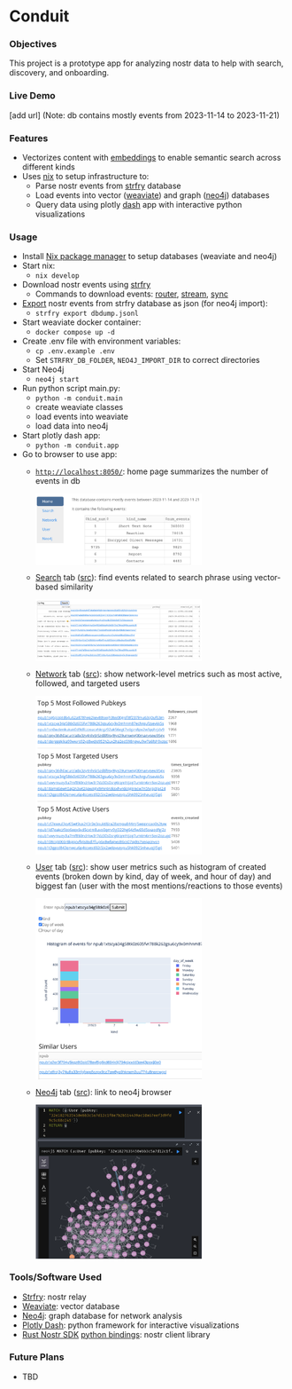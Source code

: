 # Conduit

### Objectives

This project is a prototype app for analyzing nostr data to help with search, discovery, and onboarding.

### Live Demo
[add url] (Note: db contains mostly events from 2023-11-14 to 2023-11-21)

### Features
- Vectorizes content with [embeddings](https://www.elastic.co/what-is/vector-embedding) to enable semantic search across different kinds
- Uses [nix](flake.nix) to setup infrastructure to:
  - Parse nostr events from [strfry](strfry) database
  - Load events into vector ([weaviate](https://weaviate.io/developers/weaviate)) and graph ([neo4j](https://neo4j.com/developer/)) databases
  - Query data using plotly [dash](https://dash.plotly.com/) app with interactive python visualizations

### Usage
- Install [Nix package manager](https://nixos.org/download) to setup databases (weaviate and neo4j)
- Start nix:
  - `nix develop`
- Download nostr events using [strfry](https://github.com/hoytech/strfry/blob/master/README.md#compile)
  - Commands to download events: [router](https://github.com/hoytech/strfry/blob/master/docs/router.md), [stream](https://github.com/hoytech/strfry?tab=readme-ov-file#stream), [sync](https://github.com/hoytech/strfry?tab=readme-ov-file#sync) 
- [Export](https://github.com/hoytech/strfry?tab=readme-ov-file#exporting-data) nostr events from strfry database as json (for neo4j import):
  - `strfry export dbdump.jsonl`
- Start weaviate docker container:
  - `docker compose up -d`
- Create .env file with environment variables:
  - `cp .env.example .env`
  - Set `STRFRY_DB_FOLDER`, `NEO4J_IMPORT_DIR` to correct directories
- Start Neo4j
  - `neo4j start`
- Run python script main.py:
  - `python -m conduit.main`
  - create weaviate classes
  - load events into weaviate
  - load data into neo4j
- Start plotly dash app:
  - `python -m conduit.app`
- Go to browser to use app:
  - [`http://localhost:8050/`](http://localhost:8050/): home page summarizes the number of events in db
  
    <img src="images/home.png" alt="home"  width="300" style="display: block;" />
  - [Search](http://localhost:8050/search) tab ([src](pages/search.py)): find events related to search phrase using vector-based similarity
  
    <img src="images/search.png" alt="search"  width="300" style="display: block;" />
  - [Network](http://localhost:8050/network) tab ([src](pages/network.py)): show network-level metrics such as most active, followed, and targeted users
  
    <img src="images/network.png" alt="network"  width="300" style="display: block;" />
  - [User](http://localhost:8050/user) tab ([src](pages/user.py)): show user metrics such as histogram of created events (broken down by kind, day of week, and hour of day) and biggest fan (user with the most mentions/reactions to those events)
  
    <img src="images/user.png" alt="user"  width="300" style="display: block;" />
  - [Neo4j](http://localhost:8050/neo4j) tab ([src](pages/neo4j.py)): link to neo4j browser
  
    <img src="images/neo4j.png" alt="neo4j"  width="300" style="display: block;" />

### Tools/Software Used
- [Strfry](https://github.com/hoytech/strfry/): nostr relay
- [Weaviate](https://weaviate.io): vector database
- [Neo4j](https://neo4j.com/): graph database for network analysis
- [Plotly Dash](https://dash.plotly.com/): python framework for interactive visualizations
- [Rust Nostr SDK](https://github.com/rust-nostr/nostr/tree/master/crates/nostr-sdk) [python bindings](https://pypi.org/project/nostr-sdk/): nostr client library

### Future Plans
- TBD
